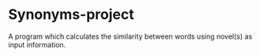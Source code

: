 # Synonyms-project
A program which calculates the similarity between words using novel(s) as input information.
